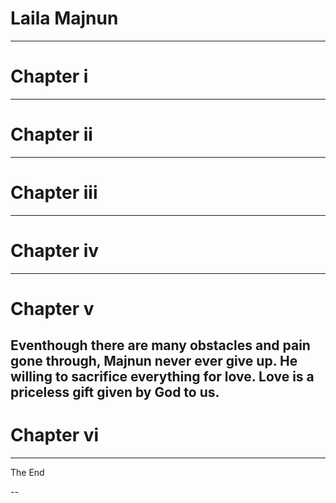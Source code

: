 # Laila Majnun

---
# Chapter i

---
# Chapter ii

---
# Chapter iii

---
# Chapter iv

---
# Chapter v
Eventhough there are many obstacles and pain gone through, Majnun never ever give up. He willing to sacrifice everything for love. Love is a priceless gift given by God to us.
---
# Chapter vi

---

The End

--
